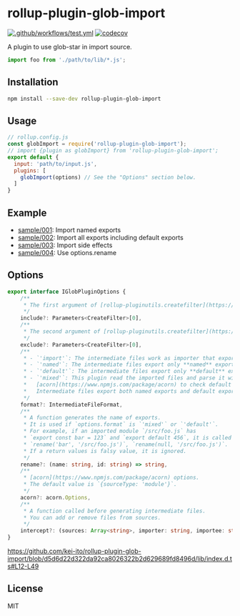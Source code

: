 # rollup-plugin-glob-import

[![.github/workflows/test.yml](https://github.com/gjbkz/rollup-plugin-glob-import/actions/workflows/test.yml/badge.svg)](https://github.com/gjbkz/rollup-plugin-glob-import/actions/workflows/test.yml)
[![codecov](https://codecov.io/gh/kei-ito/rollup-plugin-glob-import/branch/master/graph/badge.svg)](https://codecov.io/gh/kei-ito/rollup-plugin-glob-import)

A plugin to use glob-star in import source.

```javascript
import foo from './path/to/lib/*.js';
```

## Installation

```bash
npm install --save-dev rollup-plugin-glob-import
```

## Usage

```javascript
// rollup.config.js
const globImport = require('rollup-plugin-glob-import');
// import {plugin as globImport} from 'rollup-plugin-glob-import';
export default {
  input: 'path/to/input.js',
  plugins: [
    globImport(options) // See the "Options" section below.
  ]
}
```

## Example

- [sample/001](sample/001): Import named exports
- [sample/002](sample/002): Import all exports including default exports
- [sample/003](sample/003): Import side effects
- [sample/004](sample/004): Use options.rename

## Options

```typescript
export interface IGlobPluginOptions {
    /**
     * The first argument of [rollup-pluginutils.createfilter](https://github.com/rollup/rollup-pluginutils#createfilter).
     */
    include?: Parameters<CreateFilter>[0],
    /**
     * The second argument of [rollup-pluginutils.createfilter](https://github.com/rollup/rollup-pluginutils#createfilter).
     */
    exclude?: Parameters<CreateFilter>[0],
    /**
     * - `'import'`: The intermediate files work as importer that export nothing.
     * - `'named'`: The intermediate files export only **named** exports.
     * - `'default'`: The intermediate files export only **default** exports.
     * - `'mixed'`: This plugin read the imported files and parse it with
     *   [acorn](https://www.npmjs.com/package/acorn) to check default exports.
     *   Intermediate files export both named exports and default exports.
     */
    format?: IntermediateFileFormat,
    /**
     * A function generates the name of exports.
     * It is used if `options.format` is `'mixed'` or `'default'`.
     * For example, if an imported module `/src/foo.js` has
     * `export const bar = 123` and `export default 456`, it is called twice:
     * `rename('bar', '/src/foo.js')`, `rename(null, '/src/foo.js')`.
     * If a return values is falsy value, it is ignored.
     */
    rename?: (name: string, id: string) => string,
    /**
     * [acorn](https://www.npmjs.com/package/acorn) options.
     * The default value is `{sourceType: 'module'}`.
     */
    acorn?: acorn.Options,
    /**
     * A function called before generating intermediate files.
     * You can add or remove files from sources.
     */
    intercept?: (sources: Array<string>, importer: string, importee: string) => Array<string>,
}
```

https://github.com/kei-ito/rollup-plugin-glob-import/blob/d5d6d22d322da92ca8026322b2d629689fd8496d/lib/index.d.ts#L12-L49

## License

MIT
